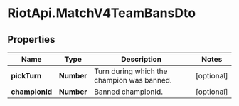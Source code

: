 # RiotApi.MatchV4TeamBansDto

## Properties
Name | Type | Description | Notes
------------ | ------------- | ------------- | -------------
**pickTurn** | **Number** | Turn during which the champion was banned. | [optional] 
**championId** | **Number** | Banned championId. | [optional] 


